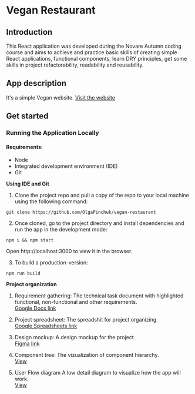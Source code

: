 # Vegan Restaurant

## Introduction

This React application was developed during the Novare Autumn coding course and aims to achieve and practice basic skills of creating simple React applications, functional components, learn DRY principles, get some skills in project refactorability, readability and reusability.


## App description
It's a simple Vegan website.
[Visit the website](https://vegan-restaurant-903b8.web.app/)

## Get started
### Running the Application Locally
#### Requirements:
* Node
* Integrated development environment (IDE)
* Git

__Using IDE and Git__
1. Clone the project repo and pull a copy of the repo to your local machine using the following command:

```
git clone https://github.com/OlgaPinchuk/vegan-restaurant
```

2. Once cloned, go to the project directory and install dependencies and run the app in the development mode:
```
npm i && npm start
```
Open http://localhost:3000 to view it in the browser.

3. To build a production-version:
```
npm run build
```
__Project organization__
1. Requirement gathering:
The technical task document with highlighted functional, non-functional and other requirements.\
[Google Docs link](https://docs.google.com/document/d/1lXxsWB9MPho9J3sMasZIWbw5osU4EosrGo8XWPeFiBg/edit?usp=sharing)

2. Project spreadsheet:
The spreadshit for project organizing\
[Google Spreadsheets link](https://docs.google.com/spreadsheets/d/1zQ9HTjf_W6lrKW0-otpFiWFp9FoEcjl4C1Nld7CnUnM/edit#gid=722109281)

3. Design mockup:
A design mockup for the project\
[Figma link](https://www.figma.com/file/DmJgjw7YXrDEGu9ambxrxj/Vegan-website?node-id=0%3A1)

3. Component tree:
The vizualization of component hierarchy.\
[View](https://whimsical.com/vegan-restaurant-FDKoDmc7n1Mur1DZTKXfmK)

4. User Flow diagram
A low detail diagram to visualize how the app will work.\
[View](https://whimsical.com/vegan-restaurant-FDKoDmc7n1Mur1DZTKXfmK)